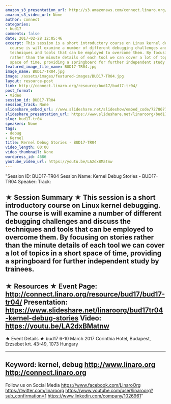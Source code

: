 ```yaml
---
amazon_s3_presentation_url: http://s3.amazonaws.com/connect.linaro.org/bud17/Presentations/BUD17-TR04-%20Kernel%20Debug%20Stories.pdf
amazon_s3_video_url: None
author: connect
categories:
- bud17
comments: false
date: 2017-02-28 12:05:46
excerpt: This session is a short introductory course on Linux kernel debugging. The
  course is will examine a number of different debugging challenges and discuss the
  techniques and tools that can be employed to overcome them. By focusing on stories
  rather than the minute details of each tool we can cover a lot of topics in a short
  space of time, providing a springboard for further independent study by trainees.
featured_image_file_name: BUD17-TR04.jpg
image_name: BUD17-TR04.jpg
image: /assets/images/featured-images/BUD17-TR04.jpg
layout: resource-post
link: http://connect.linaro.org/resource/bud17/bud17-tr04/
post_format:
- Video
session_id: BUD17-TR04
session_track: None
slideshare_embed_url: //www.slideshare.net/slideshow/embed_code/72786776
slideshare_presentation_url: https://www.slideshare.net/linaroorg/bud17tr04-kernel-debug-stories
slug: bud17-tr04
speakers: None
tags:
- debug
- Kernel
title: Kernel Debug Stories - BUD17-TR04
video_length: 00:00
video_thumbnail: None
wordpress_id: 4686
youtube_video_url: https://youtu.be/LA2dxBMatnw
---
```


"Session ID: BUD17-TR04
Session Name: Kernel Debug Stories - BUD17-TR04
Speaker:
Track:


★ Session Summary ★
This session is a short introductory course on Linux kernel debugging. The course is will examine a number of different debugging challenges and discuss the techniques and tools that can be employed to overcome them. By focusing on stories rather than the minute details of each tool we can cover a lot of topics in a short space of time, providing a springboard for further independent study by trainees.
---------------------------------------------------
★ Resources ★
Event Page: http://connect.linaro.org/resource/bud17/bud17-tr04/
Presentation: https://www.slideshare.net/linaroorg/bud17tr04-kernel-debug-stories
Video: https://youtu.be/LA2dxBMatnw
 ---------------------------------------------------

★ Event Details ★
bud17
6-10 March 2017
Corinthia Hotel, Budapest,
Erzsébet krt. 43-49,
1073 Hungary

---------------------------------------------------
Keyword: kernel, debug
http://www.linaro.org
http://connect.linaro.org
---------------------------------------------------
Follow us on Social Media
https://www.facebook.com/LinaroOrg
https://twitter.com/linaroorg
https://www.youtube.com/user/linaroorg?sub_confirmation=1
https://www.linkedin.com/company/1026961"
